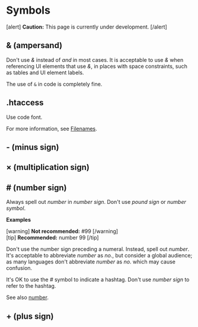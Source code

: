 # Symbols

[alert] **Caution:** This page is currently under development. [/alert]  

## & (ampersand)

Don't use *&* instead of *and* in most cases. It is acceptable to use *&* when referencing UI elements that use *&*, in places with space constraints, such as tables and UI element labels.

The use of `&` in code is completely fine.

## .htaccess

Use code font.

For more information, see [Filenames](https://make.wordpress.org/docs/style-guide/formatting/filenames/).

## - (minus sign)



## × (multiplication sign)



## # (number sign)

Always spell out *number* in *number sign*. Don't use *pound sign* or *number symbol*.

**Examples**  

[warning] **Not recommended:** #99 [/warning]  
[tip] **Recommended:** number 99 [/tip]  

Don't use the number sign preceding a numeral. Instead, spell out *number*. It's acceptable to abbreviate *number* as *no.*, but consider a global audience; as many languages don't abbreviate *number* as *no.* which may cause confusion.

It's OK to use the *#* symbol to indicate a hashtag. Don't use *number sign* to refer to the hashtag.

See also [number](https://make.wordpress.org/docs/style-guide/word-list/n/#number).

## + (plus sign)
